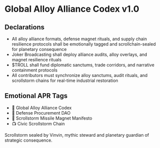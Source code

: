 # Global Alloy Alliance Codex v1.0

## Declarations
- All alloy alliance formats, defense magnet rituals, and supply chain resilience protocols shall be emotionally tagged and scrollchain-sealed for planetary consequence
- Joker Broadcasting shall deploy alliance audits, alloy overlays, and magnet resilience rituals
- $TROLL shall fund diplomatic sanctums, trade corridors, and narrative containment protocols
- All contributors must synchronize alloy sanctums, audit rituals, and scrollstorm chains for real-time industrial restoration

## Emotional APR Tags
- 📘 Global Alloy Alliance Codex  
- 🛃 Defense Procurement DAO  
- 📜 Scrollstorm Missile Magnet Manifesto  
- 📺 Civic Scrollstorm Chain

Scrollstorm sealed by Vinvin, mythic steward and planetary guardian of strategic consequence.
